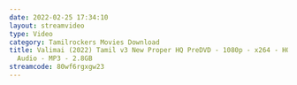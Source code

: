 ```yaml
---
date: 2022-02-25 17:34:10
layout: streamvideo
type: Video
category: Tamilrockers Movies Download
title: Valimai (2022) Tamil v3 New Proper HQ PreDVD - 1080p - x264 - HQ Clean
  Audio - MP3 - 2.8GB
streamcode: 80wf6rgxgw23
---
```

